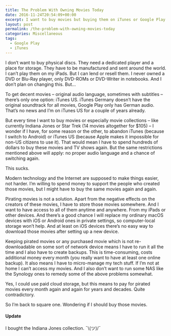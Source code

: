 ```yaml
---
title: The Problem With Owning Movies Today
date: 2016-11-24T20:54:09+00:00
excerpt: I want to buy movies but buying them on iTunes or Google Play would limit the ability to switch platforms because of high additional costs.
layout: post
permalink: /the-problem-with-owning-movies-today
categories: Miscellaneous
tags:
  - Google Play
  - iTunes
---
```

I don’t want to buy physical discs. They need a dedicated player and a place for storage. They have to be manufactured and sent around the world. I can’t play them on my iPads. But I can lend or resell them. I never owned a DVD or Blu-Ray player, only DVD-ROMs or DVD-Writer in notebooks. And I don’t plan on changing this. But…

To get decent movies – original audio language, sometimes with subtitles – there’s only one option: iTunes US. iTunes Germany doesn’t have the original soundtrack for all movies, Google Play only has German audio. That’s no news and I’m on iTunes US for a couple of years already.

But every time I want to buy movies or especially movie collections – like currently Indiana Jones or Star Trek (14 movies altogether for $105) – I wonder if I have, for some reason or the other, to abandon iTunes (because I switch to Android) or iTunes US (because Apple makes it impossible for non-US citizens to use it). That would mean I have to spend hundreds of dollars to buy these movies and TV shows again. But the same restrictions mentioned above will apply: no proper audio language and a chance of switching again.

This sucks.

Modern technology and the Internet are supposed to make things easier, not harder. I’m willing to spend money to support the people who created those movies, but I might have to buy the same movies again and again.

Pirating movies is not a solution. Apart from the negative effects on the creators of these movies, I have to store those movies somewhere. And I want to have access to all of them anytime and anywhere. From my iPads or other devices. And there’s a good chance I will replace my ordinary macOS devices with iOS or Android ones in private settings, so computer-local storage won’t help. And at least on iOS devices there’s no easy way to download those movies after setting up a new device.

Keeping pirated movies or any purchased movie which is not re-downloadable on some sort of network device means I have to run it all the time and I also have to create backups. This is time-consuming, costs additional money every month (you really want to have at least one online backup). It also means I have to micro-manage my tech stuff. If I’m not at home I can’t access my movies. And I also don’t want to run some NAS like the Synology ones to remedy some of the above problems somewhat.

Yes, I could use paid cloud storage, but this means to pay for pirated movies every month again and again for years and decades. Quite contradictory.

So I’m back to square one. Wondering if I should buy those movies.

#### Update

I bought the Indiana Jones collection. ¯\\(ツ)/¯